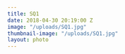 ```yaml
---
title: SQ1
date: 2018-04-30 20:19:00 Z
image: "/uploads/SQ1.jpg"
thumbnail-image: "/uploads/SQ1.jpg"
layout: photo
---
```


